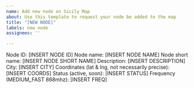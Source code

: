 ```yaml
---
name: Add new node on Sicily Map
about: Use this template to request your node be added to the map
title: "[NEW NODE]"
labels: new node
assignees: ''

---
```


Node ID: [INSERT NODE ID]
Node name: [INSERT NODE NAME]
Node short name: [INSERT NODE SHORT NAME]
Description: [INSERT DESCRIPTION]
City: [INSERT CITY]
Coordinates (lat & lng, not necessarily precise): [INSERT COORDS] 
Status (active, soon): [INSERT STATUS]
Frequency (MEDIUM_FAST 868mhz): [INSERT FREQ]
